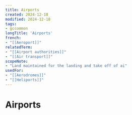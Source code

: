 ```yaml
---
title: Airports
created: 2024-12-18
modified: 2024-12-18
tags:
- gccommon
longTitle: 'Airports'
french:
- "[[Aeroport]]"
relatedTerm:
- "[[Airport authorities]]"
- "[[Air transport]]"
scopeNote:
- "Land maintained for the landing and take off of ai"
usedFor:
- "[[Aerodromes]]"
- "[[Heliports]]"
---
```

# Airports
